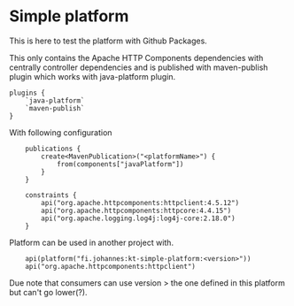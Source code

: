 # Simple platform

This is here to test the platform with Github Packages. 

This only contains the Apache HTTP Components dependencies with centrally controller dependencies and is published with
maven-publish plugin which works with java-platform plugin.

```
plugins {
    `java-platform`
    `maven-publish`
}
```

With following configuration 

```
    publications {
        create<MavenPublication>("<platformName>") {
            from(components["javaPlatform"])
        }
    }
```

```
    constraints {
        api("org.apache.httpcomponents:httpclient:4.5.12")
        api("org.apache.httpcomponents:httpcore:4.4.15")
        api("org.apache.logging.log4j:log4j-core:2.18.0")
    }
```

Platform can be used in another project with. 

```
    api(platform("fi.johannes:kt-simple-platform:<version>"))
    api("org.apache.httpcomponents:httpclient")
```

Due note that consumers can use version > the one defined in this platform but can't go lower(?).